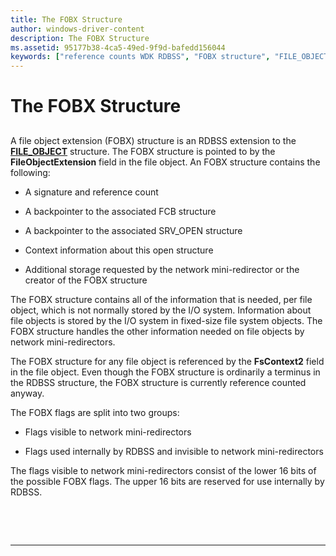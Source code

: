 ```yaml
---
title: The FOBX Structure
author: windows-driver-content
description: The FOBX Structure
ms.assetid: 95177b38-4ca5-49ed-9f9d-bafedd156044
keywords: ["reference counts WDK RDBSS", "FOBX structure", "FILE_OBJECT structure", "counting references WDK RDBSS", "backpointers WDK RDBSS", "data structures WDK file systems", "RDBSS WDK file systems , connection and file structures", "Redirected Drive Buffering Subsystem WDK file systems , connection and file structures", "connection structures WDK RDBSS", "file structures WDK RDBSS", "structures WDK RDBSS", "connection information WDK RDBSS"]
---
```


# The FOBX Structure


## <span id="ddk_the_fobx_structure_if"></span><span id="DDK_THE_FOBX_STRUCTURE_IF"></span>


A file object extension (FOBX) structure is an RDBSS extension to the [**FILE\_OBJECT**](https://msdn.microsoft.com/library/windows/hardware/ff545834) structure. The FOBX structure is pointed to by the **FileObjectExtension** field in the file object. An FOBX structure contains the following:

-   A signature and reference count

-   A backpointer to the associated FCB structure

-   A backpointer to the associated SRV\_OPEN structure

-   Context information about this open structure

-   Additional storage requested by the network mini-redirector or the creator of the FOBX structure

The FOBX structure contains all of the information that is needed, per file object, which is not normally stored by the I/O system. Information about file objects is stored by the I/O system in fixed-size file system objects. The FOBX structure handles the other information needed on file objects by network mini-redirectors.

The FOBX structure for any file object is referenced by the **FsContext2** field in the file object. Even though the FOBX structure is ordinarily a terminus in the RDBSS structure, the FOBX structure is currently reference counted anyway.

The FOBX flags are split into two groups:

-   Flags visible to network mini-redirectors

-   Flags used internally by RDBSS and invisible to network mini-redirectors

The flags visible to network mini-redirectors consist of the lower 16 bits of the possible FOBX flags. The upper 16 bits are reserved for use internally by RDBSS.

 

 


--------------------


